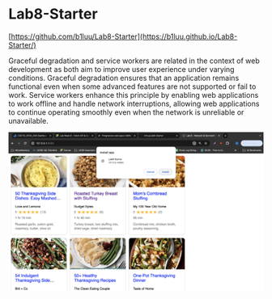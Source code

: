 # Lab8-Starter

[https://github.com/b1luu/Lab8-Starter](https://b1luu.github.io/Lab8-Starter/)

Graceful degradation and service workers are related in the context of web development as both aim to improve user experience under varying conditions. Graceful degradation ensures that an application remains functional even when some advanced features are not supported or fail to work. Service workers enhance this principle by enabling web applications to work offline and handle network interruptions, allowing web applications to continue operating smoothly even when the network is unreliable or unavailable.


![PWA Image](./pwa.png)


